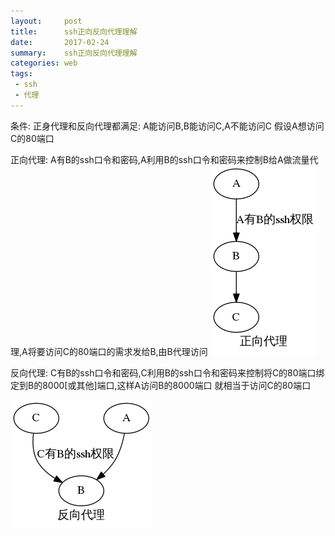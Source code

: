 ```yaml
---
layout:     post
title:      ssh正向反向代理理解
date:       2017-02-24
summary:    ssh正向反向代理理解
categories: web
tags:
 - ssh
 - 代理
---
```


条件:
正身代理和反向代理都满足:
A能访问B,B能访问C,A不能访问C
假设A想访问C的80端口

正向代理:
A有B的ssh口令和密码,A利用B的ssh口令和密码来控制B给A做流量代理,A将要访问C的80端口的需求发给B,由B代理访问
<img src="https://raw.githubusercontent.com/3xp10it/pic/master/正向代理.png">

反向代理:
C有B的ssh口令和密码,C利用B的ssh口令和密码来控制将C的80端口绑定到B的8000[或其他]端口,这样A访问B的8000端口
就相当于访问C的80端口

<img src="https://raw.githubusercontent.com/3xp10it/pic/master/反向代理.png">
